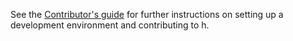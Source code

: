 See the [Contributor's guide](https://h.readthedocs.io/en/latest/developing/) for further instructions on setting up a development environment and contributing to h.
